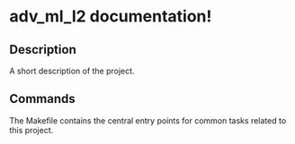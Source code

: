 # adv_ml_l2 documentation!

## Description

A short description of the project.

## Commands

The Makefile contains the central entry points for common tasks related to this project.

